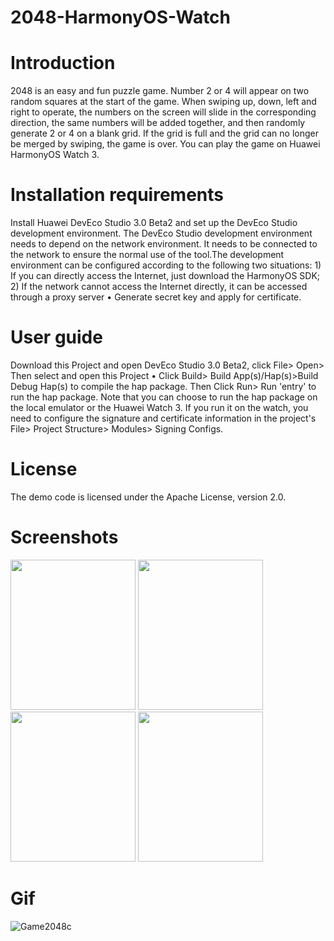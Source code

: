 # 2048-HarmonyOS-Watch

# Introduction
2048 is an easy and fun puzzle game. Number 2 or 4 will appear on two random squares at the start of the game. When swiping up, down, left and right to operate, the numbers on the screen will slide in the corresponding direction, the same numbers will be added together, and then randomly generate 2 or 4 on a blank grid. If the grid is full and the grid can no longer be merged by swiping, the game is over. You can play the game on Huawei HarmonyOS Watch 3.     

# Installation requirements
Install Huawei DevEco Studio 3.0 Beta2 and set up the DevEco Studio development environment. The DevEco Studio development environment needs to depend on the network environment. It needs to be connected to the network to ensure the normal use of the tool.The development environment can be configured according to the following two situations: 1) If you can directly access the Internet, just download the HarmonyOS SDK; 2) If the network cannot access the Internet directly, it can be accessed through a proxy server • Generate secret key and apply for certificate.

# User guide 
Download this Project and open DevEco Studio 3.0 Beta2, click File> Open> Then select and open this Project • Click Build> Build App(s)/Hap(s)>Build Debug Hap(s) to compile the hap package.  Then Click Run> Run 'entry' to run the hap package.
Note that you can choose to run the hap package on the local emulator or the Huawei Watch 3. If you run it on the watch, you need to configure the signature and certificate information in the project's File> Project Structure> Modules> Signing Configs.

# License
The demo code is licensed under the Apache License, version 2.0.

# Screenshots

<img src= https://user-images.githubusercontent.com/97313676/172457914-44272a47-8f76-4d9b-95aa-0fa50fe32f0f.png width="200" height="240"> <img src="https://user-images.githubusercontent.com/97313676/167052541-eabb09b4-1657-4ff8-8ab4-579926a55cb4.png" width="200" height="240">  <img src="https://user-images.githubusercontent.com/97313676/172458252-66b35336-b18d-4f3d-8496-267add357833.png" width="200" height="240">  <img src="https://user-images.githubusercontent.com/97313676/167055245-74ae28aa-bd7f-4dab-93ec-6ea4a4e0b965.png" width="200" height="240">


# Gif

![Game2048c](https://user-images.githubusercontent.com/97313676/172530050-be0a48b2-42f5-4e45-90d0-9252af4981c0.gif)
